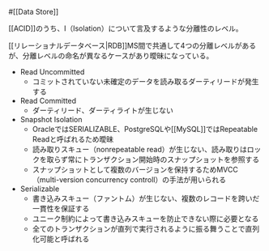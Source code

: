 #[[Data Store]]

[[ACID]]のうち、I（Isolation）について言及するような分離性のレベル。

[[リレーショナルデータベース|RDB]]MS間で共通して4つの分離レベルがあるが、分離レベルの命名が異なるケースがあり曖昧になっている。

- Read Uncommitted
  - コミットされていない未確定のデータを読み取るダーティリードが発生する
- Read Committed
  - ダーティリード、ダーティライトが生じない
- Snapshot Isolation
  - OracleではSERIALIZABLE、PostgreSQLや[[MySQL]]ではRepeatable Readと呼ばれるため曖昧
  - 読み取りスキュー（nonrepeatable read）が生じない、読み取りはロックを取らず常にトランザクション開始時のスナップショットを参照する
  - スナップショットとして複数のバージョンを保持するためMVCC（multi-version concurrency controll）の手法が用いられる
- Serializable
  - 書き込みスキュー（ファントム）が生じない、複数のレコードを跨いだ一貫性を保証する
  - ユニーク制約によって書き込みスキューを防止できない際に必要となる
  - 全てのトランザクションが直列で実行されるように振る舞うことで直列化可能と呼ばれる